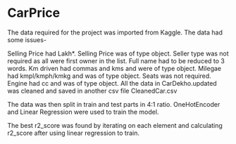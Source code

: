 # CarPrice

The data required for the project was imported from Kaggle. The data had some issues-

Selling Price had Lakh*.
Selling Price was of type object.
Seller type was not required as all were first owner in the list.
Full name had to be reduced to 3 words.
Km driven had commas and kms and were of type object.
Milegae had kmpl/kmph/kmkg and was of type object.
Seats was not required.
Engine had cc and was of type object.
All the data in CarDekho.updated was cleaned and saved in another csv file CleanedCar.csv

The data was then split in train and test parts in 4:1 ratio. OneHotEncoder and Linear Regression were used to train the model.

The best r2_score was found by iterating on each element and calculating r2_score after using linear regression to train.
